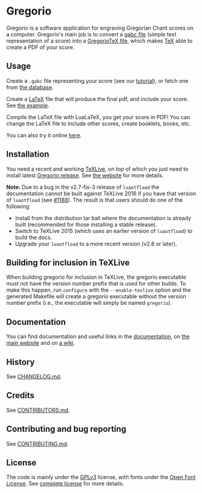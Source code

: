 # Gregorio

Gregorio is a software application for engraving Gregorian Chant scores on a computer. Gregorio's main job is to convert a [gabc file](http://gregorio-project.github.io/gabc/index.html) (simple text representation of a score) into a [GregorioTeX file](http://gregorio-project.github.io/gregoriotex/index.html), which makes [TeX](http://gregorio-project.github.io/gregoriotex/tex.html) able to create a PDF of your score.

## Usage

Create a `.gabc` file representing your score (see our [tutorial](http://gregorio-project.github.io/tutorial/tutorial-gabc-01.html)), or fetch one from [the database](http://gregobase.selapa.net/).

Create a [LaTeX](http://en.wikipedia.org/wiki/LaTeX) file that will produce the final pdf, and include your score. See [the example](examples/main-lualatex.tex).

Compile the LaTeX file with LuaLaTeX, you get your score in PDF! You can change the LaTeX file to include other scores, create booklets, books, etc.

You can also try it online [here](http://dev.illuminarepublications.com/gregorio/).

## Installation

You need a recent and working [TeXLive](https://www.tug.org/texlive/), on top of which you just need to install latest [Gregorio release](https://github.com/gregorio-project/gregorio/releases). See [the website](http://gregorio-project.github.io/installation.html) for more details.

**Note:** Due to a bug in the v2.7-fix-3 release of `luaotfload` the documentation cannot be built against TeXLive 2016 if you have that version of `luaotfload` (see [#1188](https://github.com/gregorio-project/gregorio/issues/1188)).  The result is that users should do one of the following:

- Install from the distribution tar ball where the documentation is already built (recommended for those installing a stable release).
- Switch to TeXLive 2015 (which uses an earlier version of `luaotfload`) to build the docs.
- Upgrade your `luaotfload` to a more recent version (v2.8 or later).

## Building for inclusion in TeXLive

When building gregorio for inclusion in TeXLive, the gregorio executable must not have the version number prefix that is used for other builds.  To make this happen, run `configure` with the `--enable-texlive` option and the generated Makefile will create a gregorio executable without the version number prefix (i.e., the executable will simply be named `gregorio`).

## Documentation

You can find documentation and useful links in the [documentation](doc/), on [the main website](http://gregorio-project.github.io/) and on [a wiki](http://gregoriochant.org).

## History

See [CHANGELOG.md](CHANGELOG.md).

## Credits

See [CONTRIBUTORS.md](CONTRIBUTORS.md).

## Contributing and bug reporting

See [CONTRIBUTING.md](CONTRIBUTING.md).

## License

The code is mainly under the [GPLv3](https://www.gnu.org/licenses/quick-guide-gplv3.en.html) license, with fonts under the [Open Font License](http://scripts.sil.org/cms/scripts/page.php?site_id=nrsi&id=OFL). See [complete license](COPYING.md) for more details.
